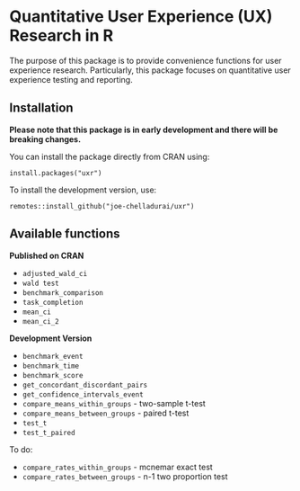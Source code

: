 


# Quantitative User Experience (UX) Research in R

The purpose of this package is to provide convenience functions for user experience research.
Particularly, this package focuses on quantitative user experience testing and reporting.

## Installation

**Please note that this package is in early development and there will be breaking changes.**

You can install the package directly from CRAN using:
```
install.packages("uxr")
```
To install the development version, use:
```
remotes::install_github("joe-chelladurai/uxr")
```

## Available functions

**Published on CRAN**

 - `adjusted_wald_ci`
 - `wald test`
 - `benchmark_comparison`
 - `task_completion`
 - `mean_ci`
 - `mean_ci_2`


**Development Version**

 - `benchmark_event`
 - `benchmark_time`
 - `benchmark_score`
 - `get_concordant_discordant_pairs`
 - `get_confidence_intervals_event`
 - `compare_means_within_groups` - two-sample t-test
 - `compare_means_between_groups` - paired t-test
 - `test_t`
 - `test_t_paired`


To do:

 - `compare_rates_within_groups` - mcnemar exact test
 - `compare_rates_between_groups` - n-1 two proportion test
 
 
